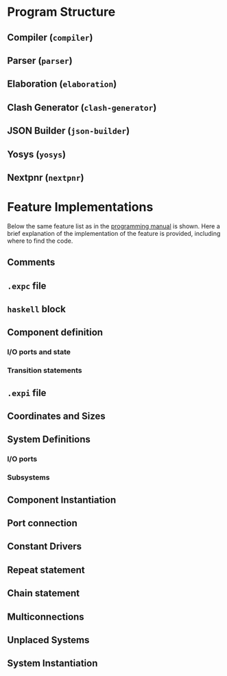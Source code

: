 

# Program Structure

## Compiler (`compiler`)

## Parser (`parser`)

## Elaboration (`elaboration`)

## Clash Generator (`clash-generator`)

## JSON Builder (`json-builder`)

## Yosys (`yosys`)

## Nextpnr (`nextpnr`)


# Feature Implementations

Below the same feature list as in the [programming manual](programming.md) is shown. Here a brief explanation of the implementation of the feature is provided, including where to find the code.

## Comments

## `.expc` file

## `haskell` block

## Component definition

### I/O ports and state

### Transition statements

## `.expi` file

## Coordinates and Sizes

## System Definitions

### I/O ports

### Subsystems

## Component Instantiation

## Port connection

## Constant Drivers

## Repeat statement

## Chain statement

## Multiconnections

## Unplaced Systems

## System Instantiation



